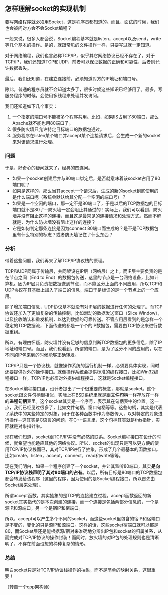 ## 怎样理解socket的实现机制

要写网络程序就必须用Socket，这是程序员都知道的。而且，面试的时候，我们也会被问对方会不会Socket编程？

一般来说，很多人都会说，Socket编程基本就是listen，accept以及send，write等几个基本的操作。是的，就跟常见的文件操作一样，只要写过就一定知道。

对于网络编程，我们也言必称TCP/IP，似乎其它网络协议已经不存在了。对于TCP/IP，我们还知道TCP和UDP，前者可以保证数据的正确和可靠性，后者则允许数据丢失。

最后，我们还知道，在建立连接前，必须知道对方的IP地址和端口号。

除此，普通的程序员就不会知道太多了，很多时候这些知识已经够用了。最多，写服务程序的时候，会使用多线程来处理并发访问。

我们还知道如下几个事实：

1. 一个指定的端口号不能被多个程序共用。比如，如果IIS占用了80端口，那么Apache就不能也用80端口了。
2. 很多防火墙只允许特定目标端口的数据包通过。
3. 服务程序在listen某个端口并accept某个连接请求后，会生成一个新的socket来对该请求进行处理。

### 问题

于是，好奇心的疑问就来了，经典的四连问。

* 如果一个socket创建后并与80端口绑定后，是否就意味着该socket占用了80端口呢？
* 如果是这样的，那么当其accept一个请求后，生成的新的socket到底使用的是什么端口呢（系统会默认给其分配一个空闲的端口号）？
* 如果是一个空闲的端口，那一定不是80端口了，于是以后的TCP数据包的目标端口就不是80了--防火墙一定会阻止其通过的！实际上，我们可以看到，防火墙并没有阻止这样的连接，而且这是最常见的连接请求和处理方式。然而不解就是，为什么防火墙没有阻止这样的连接？
* 它是如何判定那条连接是因为connect 80端口而生成的？是不是TCP数据包里有什么特别的标志？或者防火墙记住了什么东西？

### 分析

带着这些问题，我们再来了解TCP/IP协议栈的原理。

TCP和UDP同属于传输层，共同架设在IP层（网络层）之上。而IP层主要负责的是在节点之间（End to End）的数据包传送，这里的节点是一台网络设备，比如计算机。因为IP层只负责把数据送到节点，而不能区分上面的不同应用，所以TCP和UDP协议在其基础上加入了端口的信息，端口于是标识的是一个节点上的一个应用。

除了增加端口信息，UDP协议基本就没有对IP层的数据进行任何的处理了。而TCP协议还加入了更加复杂的传输控制，比如滑动的数据发送窗口（Slice Window），以及接收确认和重发机制，以达到数据的可靠传送。不管应用层看到的是怎样一个稳定的TCP数据流，下面传送的都是一个个的IP数据包，需要由TCP协议来进行数据重组。

所以，有理由怀疑，防火墙并没有足够的信息判断TCP数据包的更多信息，除了IP地址和端口号。而且，我们也看到，所谓的端口，是为了区分不同的应用的，以在不同的IP包来到的时候能够正确转发。

TCP/IP只是一个协议栈，就像操作系统的运行机制一样，必须要具体实现，同时还要提供对外的操作接口。就像操作系统会提供标准的编程接口，比如Win32编程接口一样，TCP/IP也必须对外提供编程接口，这就是Socket编程接口。

在Socket编程接口里，设计者提出了一个很重要的概念，那就是socket。这个socket跟文件句柄很相似，实际上在BSD系统里就是跟**文件句柄**一样存放在一样的**进程句柄**表里。这个socket其实是一个序号，表示其在句柄表中的位置。这一点，我们已经见过很多了，比如文件句柄，窗口句柄等等。这些句柄，其实是代表了系统中的某些特定的对象，用于在各种函数中作为参数传入，以对特定的对象进行操作--这其实是C语言的问题，在C++语言里，这个句柄其实就是this指针，实际就是对象指针啦。

现在我们知道，socket跟TCP/IP并没有必然的联系。Socket编程接口在设计的时候，就希望也能适应其他的网络协议。所以，socket的出现只是可以更方便的使用TCP/IP协议栈而已，其对TCP/IP进行了抽象，形成了几个最基本的函数接口。比如create，listen，accept，connect，read和write等等。

现在我们明白，如果一个程序创建了一个socket，并让其监听80端口，其实**是向TCP/IP协议栈声明了其对80端口的占有**。以后，所有目标是80端口的TCP数据包都会转发给该程序（这里的程序，因为使用的是Socket编程接口，所以首先由Socket层来处理）。

所谓accept函数，其实抽象的是TCP的连接建立过程。accept函数返回的新socket其实指代的是本次创建的连接，而一个连接是包括两部分信息的，一个是源IP和源端口，另一个是宿IP和宿端口。

所以，accept可以产生多个不同的socket，而这些socket里包含的宿IP和宿端口是不变的，变化的只是源IP和源端口。这样的话，这些socket宿端口就可以都是80，而Socket层还是能根据源/宿对来准确地分辨出IP包和socket的归属关系，从而完成对TCP/IP协议的操作封装！而同时，放火墙的对IP包的处理规则也是清晰明了，不存在前面设想的种种复杂的情形。

### 总结

明白socket只是对TCP/IP协议栈操作的抽象，而不是简单的映射关系，这很重要！

（转自一个cpp架构师）